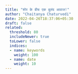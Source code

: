 ```yaml
---
title: "शोर के बीच एक बुलंद आवाज!"
author: "Chaitanya Chaturvedi"
date: 2022-04-26T18:37:06+05:30
draft: false
related:
  threshold: 80
  includeNewer: true
  toLower: false
  indices:
  - name: keywords
    weight: 100
  - name: date
    weight: 10
---
```


